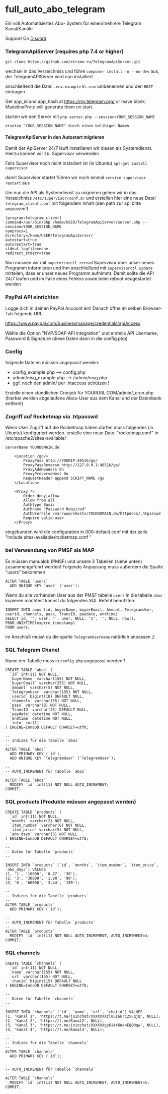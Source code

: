 # full_auto_abo_telegram
Ein voll Automatisiertes Abo- System für einen/mehrere Telegram Kanal/Kanäle

Support On <a href="https://discord.gg/jsvX9pz">Discord</a>

### TelegramApiServer [requires php 7.4 or higher]

`git clone https://github.com/xtrime-ru/TelegramApiServer.git`

wechsel in das Verzeichniss und führe `composer install -o --no-dev` aus, der TelegramAPIServer wird nun installiert.

anschließend die Datei `.env.example` in `.env` umbenennen und den `HOST` eintragen

Get app_id and app_hash at https://my.telegram.org/ or leave blank. MadelineProto will generate them on start.

starten wir den Server mit `php server.php --session=YOUR_SESSION_NAME` 

```ersetze "YOUR_SESSION_NAME" durch einen belibigen Namen```

#### TelegramApiServer in den Autostart migrieren

Damit der ApiServer 24/7 läuft installieren wir diesen als Systemdienst. Hierzu können wir zb. Supervisor verwenden

Falls Supervisor noch nicht installiert ist (in Ubuntu) `apt-get install supervisor`

damit Supervisor startet führen wir noch einmal `service supervisor restart` aus

Um nun die API als Systemdienst zu migrieren gehen wir in das Verzeichniss `/etc/supervisor/conf.d/` und erstellen hier eine neue Datei `telegram_client.conf` mit folgendem Inhalt (den path zur api bitte anpassen!)
```
[program:telegram_client]
command=/usr/bin/php /home/USER/TelegramApiServer/server.php --session=YOUR_SESSION_NAME
numprocs=1
directory=/home/USER/TelegramApiServer/
autostart=true
autorestart=true
stdout_logfile=none
redirect_stderr=true
```

Nun müssen wir mit `supervisorctl reread` Supervisor über unser neues Programm informieren und ihm anschließend mit `supervisorctl update` mitteilen, dass er unser neues Programm aufnimmt. Damit sollte die API 24/7 laufen und im Falle eines Fehlers sowie beim reboot neugestartet werden

### PayPal API einrichten
Logge dich in deinen PayPal Account ein! Danach öffne im selben Browser-Tab folgende URL:

https://www.paypal.com/businessmanage/credentials/apiAccess

Wähle die Option "NVP/SOAP API integration" und erstelle API Username, Password & Signature (diese Daten dann in die config.php)

### Config
folgende Dateien müssen angepasst werden:

* config_example.php        --> config.php
* admin/msg_example.php     --> /admin/msg.php
* ggf. noch den admin/ per .htaccess schützen !

Erstelle einen stündlichen Cronjob für YOURURL.COM/admin/_cron.php (hierbei werden abgelaufene Abos-User aus dem Kanal und der Datenbank entfernt)

### Zugriff auf Rocketmap via .htpasswd

Wenn User Zugriff auf die Rocketmap haben dürfen muss folgendes (in Ubuntu) konfiguriert werden. 
erstelle eine neue Datei "rocketmap.conf" in /etc/apache2/sites-available/

```
ServerName YOURDOMAIN.de

    <Location /go/>
        ProxyPass http://YOURIP:46516/go/
        ProxyPassReverse http://127.0.0.1:46516/go/
        ProxyAddHeaders On
        ProxyPreserveHost On
        RequestHeader append SCRIPT_NAME /go
    </Location>

    <Proxy *>
        Order deny,allow
        Allow from all
        Authtype Basic
        Authname "Password Required"
        AuthUserFile /var/www/vhosts/YOURDOMAIN.de/httpdocs/.htpasswd
        Require valid-user
    </Proxy>
```

eingebunden wird die configuration in 000-default.conf mit der zeile "Include sites-available/rocketmap.conf
"

### bei Verwendung von PMSF als MAP

Es müssen manualdb (PMSF) und unsere 3 Tabellen (siehe unten) zusammengeführt werden!
Folgende Anpassung muss außerdem die Spalte "users" bekommen

```
ALTER TABLE `users`
  ADD UNIQUE KEY `user` (`user`);
```

Wenn du alle vorhanden User aus der PMSF tabelle `users` in die tabelle `abos` kopieren möchtest kannst du folgenden SQL Befehl benutzten:

```
INSERT INTO abos (id, buyerName, buyerEmail, Amount, TelegramUser, userid, channels, pass, TransID, paydate, endtime)  
SELECT id, '', user, '', user, NULL, '1', '', NULL, now(), FROM_UNIXTIME(expire_timestamp)
FROM users;
```

im Anschluß musst du die spalte `TelegramUsername` natürlich anpassen ;)

### SQL Telegram Chanel
Name der Tabelle muss in `config.php` angepasst werden!!


```
CREATE TABLE `abos` (
  `id` int(11) NOT NULL,
  `buyerName` varchar(155) NOT NULL,
  `buyerEmail` varchar(255) NOT NULL,
  `Amount` varchar(5) NOT NULL,
  `TelegramUser` varchar(155) NOT NULL,
  `userid` bigint(10) DEFAULT NULL,
  `channels` varchar(55) NOT NULL,
  `pass` varchar(8) NOT NULL,
  `TransID` varchar(25) DEFAULT NULL,
  `paydate` datetime NOT NULL,
  `endtime` datetime NOT NULL,
  `info` int(1) 
) ENGINE=InnoDB DEFAULT CHARSET=utf8;

--
-- Indizes für die Tabelle `abos`
--
ALTER TABLE `abos`
  ADD PRIMARY KEY (`id`),
  ADD UNIQUE KEY `TelegramUser` (`TelegramUser`);

--
-- AUTO_INCREMENT für Tabelle `abos`
--
ALTER TABLE `abos`
  MODIFY `id` int(11) NOT NULL AUTO_INCREMENT;
COMMIT;
```
### SQL products (Produkte müssen angepasst werden)

```
CREATE TABLE `products` (
  `id` int(11) NOT NULL,
  `months` varchar(2) NOT NULL,
  `item_number` varchar(6) NOT NULL,
  `item_price` varchar(5) NOT NULL,
  `abo_days` varchar(3) NOT NULL
) ENGINE=InnoDB DEFAULT CHARSET=utf8;

--
-- Daten für Tabelle `products`
--

INSERT INTO `products` (`id`, `months`, `item_number`, `item_price`, `abo_days`) VALUES
(1, '1', '10000', '0.87', '30'),
(2, '3', '30000', '1.90', '90'),
(3, '6', '60000', '3.44', '180');

--
-- Indizes für die Tabelle `products`
--
ALTER TABLE `products`
  ADD PRIMARY KEY (`id`);

--
-- AUTO_INCREMENT für Tabelle `products`
--
ALTER TABLE `products`
  MODIFY `id` int(11) NOT NULL AUTO_INCREMENT, AUTO_INCREMENT=4;
COMMIT;
```
### SQL channels

```
CREATE TABLE `channels` (
  `id` int(11) NOT NULL,
  `name` varchar(155) NOT NULL,
  `url` varchar(155) NOT NULL,
  `chatid` bigint(15) DEFAULT NULL
) ENGINE=InnoDB DEFAULT CHARSET=utf8;

--
-- Daten für Tabelle `channels`
--

INSERT INTO `channels` (`id`, `name`, `url`, `chatid`) VALUES
(1, 'Kanal 1', 'https://t.me/joinchat/XXXXXXXzl0uIG6rC2xuqjQ', NULL),
(2, 'Kanal 2', 'https://t.me/Kanal2', NULL),
(3, 'Kanal 3', 'https://t.me/joinchat/XXXXXXgy6i4Y6WxnEQQNqw', NULL),
(4, 'Kanal 4', 'https://t.me/Kanal4', NULL);

--
-- Indizes für die Tabelle `channels`
--
ALTER TABLE `channels`
  ADD PRIMARY KEY (`id`);

--
-- AUTO_INCREMENT für Tabelle `channels`
--
ALTER TABLE `channels`
  MODIFY `id` int(11) NOT NULL AUTO_INCREMENT, AUTO_INCREMENT=5;
COMMIT;
```
